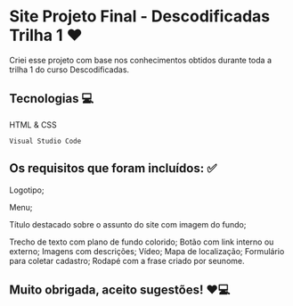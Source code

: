 # Site Projeto Final - Descodificadas Trilha 1 ❤️

Criei esse projeto com base nos conhecimentos obtidos durante toda a trilha 1 do curso Descodificadas.

## Tecnologias 💻
HTML & CSS

```
Visual Studio Code
```
## Os requisitos que foram incluídos: ✅

Logotipo;

Menu;

Título destacado sobre o assunto do site com imagem do fundo;

Trecho de texto com plano de fundo colorido;
Botão com link interno ou externo;
Imagens com descrições;
Vídeo;
Mapa de localização;
Formulário para coletar cadastro;
Rodapé com a frase criado por seunome.

## Muito obrigada, aceito sugestões! ❤️💻
